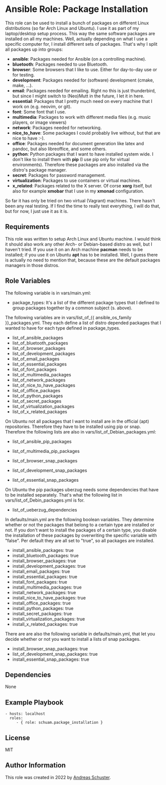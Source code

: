 # Ansible Role: Package Installation

This role can be used to install a bunch of packages on different Linux
distributions (so far Arch Linux and Ubuntu). I use it as part of my
laptop/desktop setup process. This way the same software packages are installed
on all my machines. Well, actually depending on what I use a specific computer
for, I install different sets of packages. That's why I split all packages up
into groups:

- **ansible**: Packages needed for Ansible (on a controlling machine).
- **bluetooth**: Packages needed to use Bluetooth.
- **browser**: Some browsers that I like to use. Either for day-to-day use or
  for testing.
- **development**: Packages needed for (software) development (cmake, make,
  ...).
- **email**: Packages needed for emailing. Right no this is just thunderbird,
  but since I might switch to (Neo)Mutt in the future, I let it in here.
- **essential**: Packages that I pretty much need on every machine that I work
  on (e.g. neovim, or git).
- **font**: Some font that I use.
- **multimedia**: Packages to work with different media files (e.g. music
  players, or image viewers)
- **network**: Packages needed for networking.
- **nice_to_have**: Some packages I could probably live without, but that are
  nice to have :-).
- **office**: Packages needed for document generation like latex and pandoc,
  but also libreoffice, and some others.
- **python**: Python packages that I want to have installed system wide. I
  don't like to install them with **pip** (I use pip only for virtual
  environments). Therefore these packages are also installed via the distro's
  package manager.
- **secret**: Packages for password management.
- **virtualization**: Packages to use containers or virtual machines.
- **x_related**: Packages related to the X server. Of corse **xorg** itself,
  but also for example **xmobar** that I use in my **xmonad** configuration.

So far it has only be tried on two virtual (Vagrant) machines. There hasn't
been any real testing. If I find the time to really test everything, I will do
that, but for now, I just use it as it is.


## Requirements

This role was written to setup Arch Linux and Ubuntu machine. I would think it
should also work any other Arch- or Debian-based distro as well, but I haven't
tried. If you use it on an Arch machine **pacman** needs to be installed; if
you use it on Ubuntu **apt** has to be installed. Well, I guess there is
actually no need to mention that, because these are the default packages
managers in those distros.


## Role Variables

The following variable is in vars/main.yml:

- package_types: It's a list of the different package types that I defined to
  group packages together by a common subject (s. above).

The following variables are in vars/list\_of\_{{ ansible_os_family }}\_packages.yml.
They each define a list of distro depended packages that I wanted to have for
each type defined in package\_types.

- list_of_ansible_packages
- list_of_bluetooth_packages
- list_of_browser_packages
- list_of_development_packages
- list_of_email_packages
- list_of_essential_packages
- list_of_font_packages
- list_of_multimedia_packages
- list_of_network_packages
- list_of_nice_to_have_packages
- list_of_office_packages
- list_of_python_packages
- list_of_secret_packages
- list_of_virtualization_packages
- list_of_x_related_packages

On Ubuntu not all packages that I want to install are in the official (apt)
repositories. Therefore they have to be installed using pip or snap. Therefore
the following lists are also in vars/list\_of\_Debian\_packages.yml:

- list_of_ansible_pip_packages
- list_of_multimedia_pip_packages

- list_of_browser_snap_packages
- list_of_development_snap_packages
- list_of_essential_snap_packages

On Ubuntu the pip packages uberzug needs some dependencies that have to be
installed separately. That's what the following list in
vars/list\_of\_Debin\_packages.yml is for.

- list_of_ueberzug_dependencies

In defaults/main.yml are the following boolean variables. They determine
whether or not the packages that belong to a certain type are installed or not.
If you don't want to install the packages of a certain type, you disable the
installation of these packages by overwriting the specific variable with
"false". Per default they are all set to "true", so all packages are installed.

- install_ansible_packages: true
- install_bluetooth_packages: true
- install_browser_packages: true
- install_development_packages: true
- install_email_packages: true
- install_essential_packages: true
- install_font_packages: true
- install_multimedia_packages: true
- install_network_packages: true
- install_nice_to_have_packages: true
- install_office_packages: true
- install_python_packages: true
- install_secret_packages: true
- install_virtualization_packages: true
- install_x_related_packages: true

There are are also the following variable in defaults/main.yml, that let you
decide whether or not you want to install a lists of snap packages.

- install_browser_snap_packages: true
- list_of_development_snap_packages: true
- install_essential_snap_packages: true

## Dependencies

None


## Example Playbook

    - hosts: localhost
      roles:
         - { role: schuam.package_installation }


## License

MIT


## Author Information

This role was created in 2022 by [Andreas Schuster](https://www.schuam.de/).

